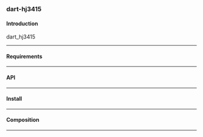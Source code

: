### dart-hj3415

#### Introduction 
dart_hj3415 

---
#### Requirements

---
#### API

---
#### Install


---
#### Composition


---